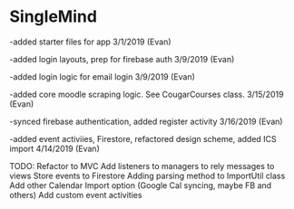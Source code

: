 # SingleMind

-added starter files for app 3/1/2019 (Evan)

-added login layouts, prep for firebase auth 3/9/2019 (Evan)

-added login logic for email login 3/9/2019 (Evan)

-added core moodle scraping logic. See CougarCourses class. 3/15/2019 (Evan)

-synced firebase authentication, added register activity 3/16/2019 (Evan)

-added event activiies, Firestore, refactored design scheme, added ICS import 4/14/2019 (Evan)

TODO:
  Refactor to MVC
  Add listeners to managers to rely messages to views
  Store events to Firestore
  Adding parsing method to ImportUtil class
  Add other Calendar Import option (Google Cal syncing, maybe FB and others)
  Add custom event activities
  

